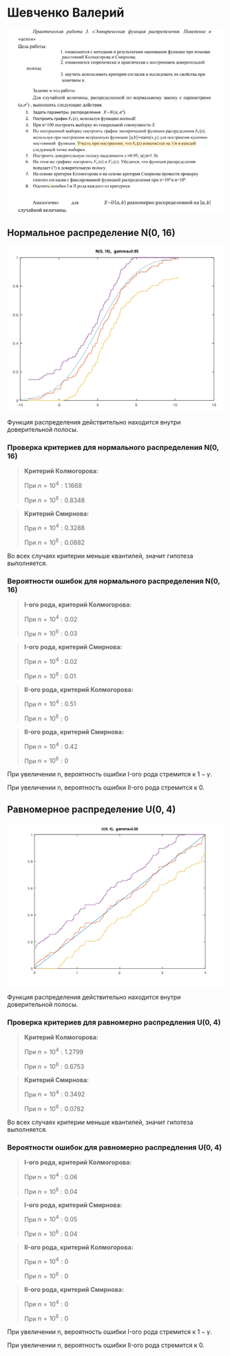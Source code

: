 # Шевченко Валерий

![task](Задание.png)

## **Нормальное распределение N(0, 16)**

![norm_graph](НормальноеРаспределение.png)

Функция распределения действительно находится внутри доверительной полосы.

### **Проверка критериев для нормального распределения N(0, 16)**

>**Критерий Колмогорова:**
>
>При $n = 10^4: 1.1668$
>
>При $n = 10^6: 0.8348$

>**Критерий Смирнова:**
>
>При $n = 10^4: 0.3288$
>
>При $n = 10^6: 0.0882$

Во всех случаях критерии меньше квантилей, значит гипотеза выполняется.

### **Вероятности ошибок для нормального распределения N(0, 16)**

>**I-ого рода, критерий Колмогорова:**
>
>При $n = 10^4: 0.02$
>
>При $n = 10^6: 0.03$

>**I-ого рода, критерий Смирнова:**
>
>При $n = 10^4: 0.02$
>
>При $n = 10^6: 0.01$

>**II-ого рода, критерий Колмогорова:**
>
>При $n = 10^4: 0.51$
>
>При $n = 10^6: 0$

>**II-ого рода, критерий Смирнова:**
>
>При $n = 10^4: 0.42$
>
>При $n = 10^6: 0$

При увеличении n, вероятность ошибки I-ого рода стремится к $1 - \gamma$.

При увеличении n, вероятность ошибки II-ого рода стремится к $0$.

## **Равномерное распределение U(0, 4)**

![ravn_graph](РавномерноеРаспределение.png)

Функция распределения действительно находится внутри доверительной полосы.

### **Проверка критериев для равномерно распредления U(0, 4)**

>**Критерий Колмогорова:**
>
>При $n = 10^4: 1.2799$
>
>При $n = 10^6: 0.6753$

>**Критерий Смирнова:**
>
>При $n = 10^4: 0.3492$
>
>При $n = 10^6: 0.0782$

Во всех случаях критерии меньше квантилей, значит гипотеза выполняется.

### **Вероятности ошибок для равномерно распредления U(0, 4)**

>**I-ого рода, критерий Колмогорова:**
>
>При $n = 10^4: 0.06$
>
>При $n = 10^6: 0.04$

>**I-ого рода, критерий Смирнова:**
>
>При $n = 10^4: 0.05$
>
>При $n = 10^6: 0.04$

>**II-ого рода, критерий Колмогорова:**
>
>При $n = 10^4: 0$
>
>При $n = 10^6: 0$

>**II-ого рода, критерий Смирнова:**
>
>При $n = 10^4: 0$
>
>При $n = 10^6: 0$

При увеличении n, вероятность ошибки I-ого рода стремится к $1 - \gamma$.

При увеличении n, вероятность ошибки II-ого рода стремится к $0$.

